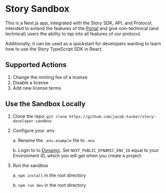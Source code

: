 # Story Sandbox

This is a Next.js app, integrated with the Story SDK, API, and Protocol, intended to extend the features of the [Portal](https://portal.story.foundation) and give non-technical (and technical) users the ability to tap into all features of our protocol.

Additionally, it can be used as a quickstart for developers wanting to learn how to use the Story TypeScript SDK in React.

## Supported Actions

1. Change the minting fee of a license
2. Disable a license
3. Add new license terms

## Use the Sandbox Locally

1. Clone the repo: `git clone https://github.com/jacob-tucker/story-developer-sandbox`

2. Configure your .env

   a. Rename the `.env.example` file to `.env`

   b. Login to to [Dynamic](https://app.dynamic.xyz/). Set `NEXT_PUBLIC_DYNAMIC_ENV_ID` equal to your Environment ID, which you will get when you create a project.

3. Run the sandbox

   a. `npm install` in the root directory

   b. `npm run dev` in the root directory
